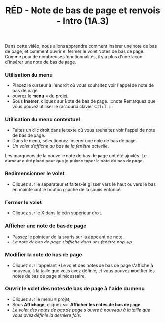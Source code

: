 ﻿---
title: RÉD - Note de bas de page et renvois - Intro (1A.3)
---
Dans cette vidéo, nous allons apprendre comment insérer une note de bas de page, et comment ouvrir et fermer le volet Notes de bas de page. Comme pour de nombreuses fonctionnalités, il y a plus d'une façon d'insérer une note de bas de page. 
### Utilisation du menu
-   Placez le curseur à l'endroit où vous souhaitez voir l'appel de note de bas de page. 
-   ouvrez le **menu** ≡ du projet. 
-   Sous **Insérer**, cliquez sur Note de bas de page.
:::note
Remarquez que vous pouvez utiliser le raccourci clavier Ctrl+T.
:::
### Utilisation du menu contextuel
-   Faites un clic droit dans le texte où vous souhaitez voir l'appel de note de bas de page. 
-   Dans le menu, sélectionnez Insérer une note de bas de page.   
   - *Un volet s'affiche au bas de la fenêtre actuelle*.  

Les marqueurs de la nouvelle note de bas de page ont été ajoutés. 
Le curseur a été placé pour que je puisse taper la note de bas de page. 
### Redimensionner le volet
-   Cliquez sur le séparateur et faites-le glisser vers le haut ou vers le bas en maintenant le bouton gauche de la souris enfoncé. 
### Fermer le volet
-   Cliquez sur le X dans le coin supérieur droit.
### Afficher une note de bas de page
-   Passez le pointeur de la souris sur la appelant de note.  
   - *La note de bas de page s'affiche dans une fenêtre pop-up.* 
### Modifier la note de bas de page
-   Cliquez sur l'appelant
*Le volet des notes de bas de page s'affiche à nouveau, à la taille que vous avez définie, et vous pouvez modifier les notes de bas de page si nécessaire.
### Ouvrir le volet des notes de bas de page à l'aide du menu
-   Cliquez sur le menu ≡ projet, 
-   Sous **Affichage**, cliquez sur **Afficher les notes de bas de page**.   
   -  *Le volet des notes de bas de page s'ouvre à nouveau à la taille que vous avez définie la dernière fois*. 

